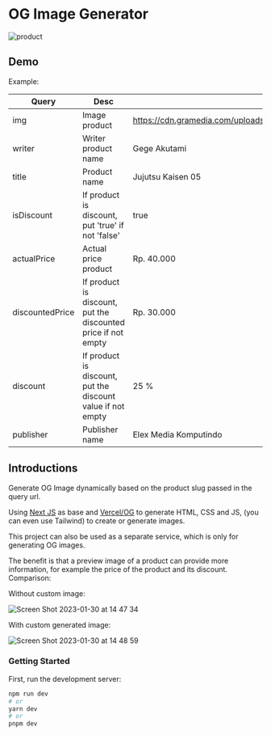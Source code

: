 # OG Image Generator
![product](https://user-images.githubusercontent.com/117131814/215409961-f3b4f5ad-8a70-4ad8-88ad-60febb851828.png)

## Demo
Example:

| Query           | Desc                                                          | Example                                                                  |
|-----------------|---------------------------------------------------------------|--------------------------------------------------------------------------|
| img             | Image product                                                 | https://cdn.gramedia.com/uploads/items/9786230029783_Jujutsukaisen_5.jpg |
| writer          | Writer product name                                           | Gege Akutami                                                             |
| title           | Product name                                                  | Jujutsu Kaisen 05                                                        |
| isDiscount      | If product is discount, put 'true' if not 'false'             | true                                                                     |
| actualPrice     | Actual price product                                          | Rp. 40.000                                                               |
| discountedPrice | If product is discount, put the discounted price if not empty | Rp. 30.000                                                               |
| discount        | If product is discount, put the discount value if not empty   | 25 %                                                                     |
| publisher       | Publisher name                                                | Elex Media Komputindo                                                    |


## Introductions
Generate OG Image dynamically based on the product slug passed in the query url.

Using [Next JS](https://nextjs.org/) as base and [Vercel/OG](https://vercel.com/docs/concepts/functions/edge-functions/og-image-generation) to generate HTML, CSS and JS, (you can even use Tailwind) to create or generate images.

This project can also be used as a separate service, which is only for generating OG images.

The benefit is that a preview image of a product can provide more information, for example the price of the product and its discount. 
Comparison:

Without custom image:

![Screen Shot 2023-01-30 at 14 47 34](https://user-images.githubusercontent.com/117131814/215419817-bfa81ea7-94ce-48a4-8846-5ccaedb9a6a9.png)

With custom generated image:

![Screen Shot 2023-01-30 at 14 48 59](https://user-images.githubusercontent.com/117131814/215419849-ba26cfba-de6d-4e53-95f1-ecdb32425c71.png)

### Getting Started

First, run the development server:

```bash
npm run dev
# or
yarn dev
# or
pnpm dev
```
